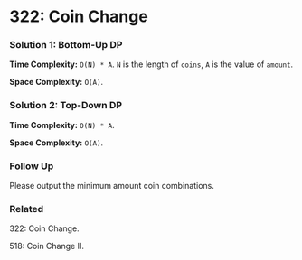 # 322: Coin Change

### Solution 1: Bottom-Up DP
**Time Complexity:** `O(N) * A`. `N` is the length of `coins`, `A` is the value of `amount`.

**Space Complexity:** `O(A)`.

### Solution 2: Top-Down DP
**Time Complexity:** `O(N) * A`.

**Space Complexity:** `O(A)`.

### Follow Up
Please output the minimum amount coin combinations.

### Related
322: Coin Change.

518: Coin Change II.
